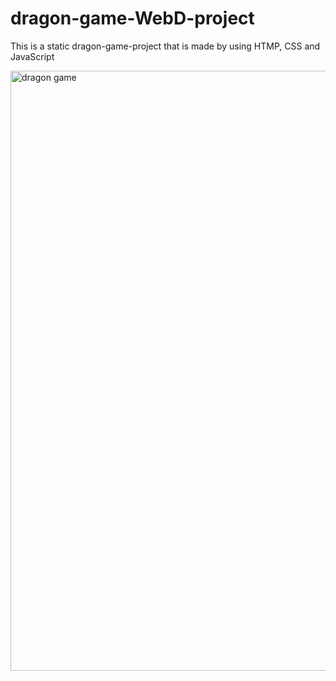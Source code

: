 # dragon-game-WebD-project
This is a static dragon-game-project that is made by using HTMP, CSS and JavaScript

<img width="960" alt="dragon game" src="https://user-images.githubusercontent.com/54628721/175822684-a76a0048-0f2d-47f2-8c59-d03f3401f59b.png">

